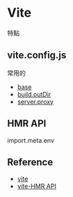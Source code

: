 # Vite

特點

## vite.config.js

常用的

- [base](https://vitejs.dev/config/shared-options.html#base)
- [build.outDir](https://vitejs.dev/config/build-options.html#build-outdir)
- [server.proxy](https://vitejs.dev/config/server-options.html#server-proxy)

## HMR API

import.meta.env

## Reference

- [vite](https://vitejs.dev/)
- [vite-HMR API](https://vitejs.dev/guide/api-hmr.html)
